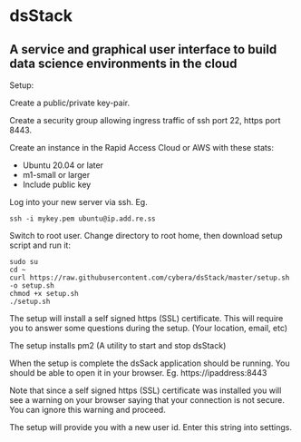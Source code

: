 # dsStack

## A service and graphical user interface to build data science environments in the cloud

Setup:

Create a public/private key-pair.

Create a security group allowing ingress traffic of ssh port 22, https port 8443.

Create an instance in the Rapid Access Cloud or AWS with these stats:
* Ubuntu 20.04 or later
* m1-small or larger
* Include public key

Log into your new server via ssh. 
Eg.
```
ssh -i mykey.pem ubuntu@ip.add.re.ss
```

Switch to root user. Change directory to root home, then download setup script and run it:
```
sudo su
cd ~
curl https://raw.githubusercontent.com/cybera/dsStack/master/setup.sh -o setup.sh
chmod +x setup.sh
./setup.sh
```
The setup will install a self signed https (SSL) certificate. This will require you to answer some questions during the setup. (Your location, email, etc)

The setup installs pm2 (A utility to start and stop dsStack)

When the setup is complete the dsSack application should be running. You should be able to open it in your browser. Eg. https://ipaddress:8443

Note that since a self signed https (SSL) certificate was installed you will see a warning on your browser saying that your connection is not secure. You can ignore this warning and proceed.

The setup will provide you with a new user id. Enter this string into settings.